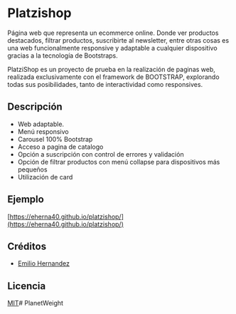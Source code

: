 # Platzishop

Página web que representa un ecommerce online. Donde ver productos destacados, filtrar productos, suscribirte al newsletter, entre otras cosas es una web funcionalmente responsive y adaptable a cualquier dispositivo gracias a la tecnología de Bootstraps.

PlatziShop es un proyecto de prueba en la realización de paginas web, realizada exclusivamente con el framework de BOOTSTRAP, explorando todas sus posibilidades, tanto de interactividad como responsives.

## Descripción

- Web adaptable.
- Menú responsivo
- Carousel 100% Bootstrap
- Acceso a pagina de catalogo
- Opción a suscripción con control de errores y validación
- Opción de filtrar productos con menú collapse para dispositivos más pequeños
- Utilización de card


## Ejemplo
[https://eherna40.github.io/platzishop/](https://eherna40.github.io/platzishop/)


## Créditos

- [Emilio Hernandez](https://www.linkedin.com/in/emilio-rafael-hernandez-perez-3a8bb540/)

## Licencia

[MIT](https://opensource.org/licenses/MIT)# PlanetWeight